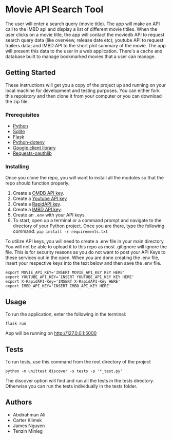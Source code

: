 # Movie API Search Tool

The user will enter a search query (movie title). The app will make an API call to the IMBD api and display a list of different movie titiles. When the user clicks on a movie title, the app will contact the moviedb API to request search query data (like overview, release date etc); youtube API to request trailers data; and IMBD API to the short plot summary of the movie. The app will present this data to the user in a web application. There's a cache and database built to manage bookmarked movies that a user can manage.

## Getting Started

These instructions will get you a copy of the project up and running on your local machine for development and testing purposes. You can either fork this repoistory and then clone it from your computer or you can download the zip file.

### Prerequisites

- [Python](https://www.python.org/downloads/)
- [Sqlite](https://www.sqlite.org/index.html)
- [Flask](https://flask.palletsprojects.com/en/2.2.x/)
- [Python-dotenv](https://pypi.org/project/python-dotenv/)
- [Google client library ](https://developers.google.com/docs/api/quickstart/python)
- [Requests-oauthlib](https://pypi.org/project/requests-oauthlib/)

### Installing

Once you clone the repo, you will want to install all the modules so that the repo should function properly.

1. Create a [OMDB API key](http://www.omdbapi.com/).
2. Create a [Youtube API key](https://developers.google.com/youtube/v3)
3. Create a [RapidAPI key](https://docs.rapidapi.com/docs/what-is-rapidapi#for-developers).
4. Create a [IMBD API key](https://imdb-api.com/).
5. Create an `.env` with your API keys.
6. To start, open up a terminal or a command prompt and navigate to the directory of your Python project. Once you are there, type the following command: `pip install -r requirements.txt`

To utilize API keys, you will need to create a .env file in your main directory. You will not be able to upload it to this repo as most .gitignore will ignore the file. This is for security reasons as you do not want to post your API Keys to these services out in the open. When you are done creating the .env file, insert your respective keys into the text below and then save the .env file.

```
export MOVIE_API_KEY='INSERT MOVIE_API_KEY KEY HERE'
export YOUTUBE_API_KEY='INSERT YOUTUBE_API_KEY KEY HERE'
export X-RapidAPI-Key='INSERT X-RapidAPI-Key HERE'
export IMBD_API_KEY='INSERT IMBD_API_KEY HERE'
```

## Usage

To run the application, enter the following in the terminal:

```
flask run
```

App will be running on http://127.0.0.1:5000

## Tests

To run tests, use this command from the root directory of the project

`python -m unittest discover -s tests -p '*_test.py'`

The discover option will find and run all the tests in the tests directory. Otherwise you can run the tests individually in the tests folder.

## Authors

- Abdirahman Ali
- Carter Klimek
- James Nguyen
- Tenzin Minleg
